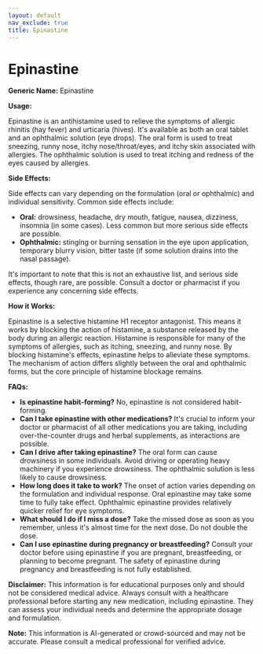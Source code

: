 ```yaml
---
layout: default
nav_exclude: true
title: Epinastine
---
```


# Epinastine

**Generic Name:** Epinastine

**Usage:**

Epinastine is an antihistamine used to relieve the symptoms of allergic rhinitis (hay fever) and urticaria (hives).  It's available as both an oral tablet and an ophthalmic solution (eye drops).  The oral form is used to treat sneezing, runny nose, itchy nose/throat/eyes, and itchy skin associated with allergies. The ophthalmic solution is used to treat itching and redness of the eyes caused by allergies.

**Side Effects:**

Side effects can vary depending on the formulation (oral or ophthalmic) and individual sensitivity. Common side effects include:

* **Oral:** drowsiness, headache, dry mouth, fatigue, nausea, dizziness, insomnia (in some cases).  Less common but more serious side effects are possible.
* **Ophthalmic:** stinging or burning sensation in the eye upon application, temporary blurry vision, bitter taste (if some solution drains into the nasal passage).

It's important to note that this is not an exhaustive list, and serious side effects, though rare, are possible.  Consult a doctor or pharmacist if you experience any concerning side effects.

**How it Works:**

Epinastine is a selective histamine H1 receptor antagonist.  This means it works by blocking the action of histamine, a substance released by the body during an allergic reaction.  Histamine is responsible for many of the symptoms of allergies, such as itching, sneezing, and runny nose. By blocking histamine's effects, epinastine helps to alleviate these symptoms.  The mechanism of action differs slightly between the oral and ophthalmic forms, but the core principle of histamine blockage remains.

**FAQs:**

* **Is epinastine habit-forming?** No, epinastine is not considered habit-forming.
* **Can I take epinastine with other medications?**  It's crucial to inform your doctor or pharmacist of all other medications you are taking, including over-the-counter drugs and herbal supplements, as interactions are possible.
* **Can I drive after taking epinastine?** The oral form can cause drowsiness in some individuals.  Avoid driving or operating heavy machinery if you experience drowsiness. The ophthalmic solution is less likely to cause drowsiness.
* **How long does it take to work?** The onset of action varies depending on the formulation and individual response.  Oral epinastine may take some time to fully take effect. Ophthalmic epinastine provides relatively quicker relief for eye symptoms.
* **What should I do if I miss a dose?** Take the missed dose as soon as you remember, unless it's almost time for the next dose. Do not double the dose.
* **Can I use epinastine during pregnancy or breastfeeding?** Consult your doctor before using epinastine if you are pregnant, breastfeeding, or planning to become pregnant.  The safety of epinastine during pregnancy and breastfeeding is not fully established.


**Disclaimer:** This information is for educational purposes only and should not be considered medical advice. Always consult with a healthcare professional before starting any new medication, including epinastine.  They can assess your individual needs and determine the appropriate dosage and formulation.


**Note:** This information is AI-generated or crowd-sourced and may not be accurate. Please consult a medical professional for verified advice.